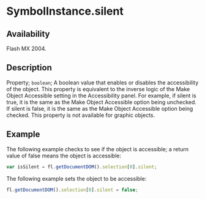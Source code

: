 # SymbolInstance.silent

## Availability

Flash MX 2004.

## Description

Property; `boolean`; A boolean value that enables or disables the accessibility of the object. This property is equivalent to the inverse logic of the Make Object Accessible setting in the Accessibility panel. For example, if silent is true, it is the same as the Make Object Accessible option being unchecked. If silent is false, it is the same as the Make Object Accessible option being checked.
This property is not available for graphic objects.

## Example

The following example checks to see if the object is accessible; a return value of false means the object is accessible:

```javascript
var isSilent = fl.getDocumentDOM().selection[0].silent;
```

The following example sets the object to be accessible:

```javascript
fl.getDocumentDOM().selection[0].silent = false;
```
